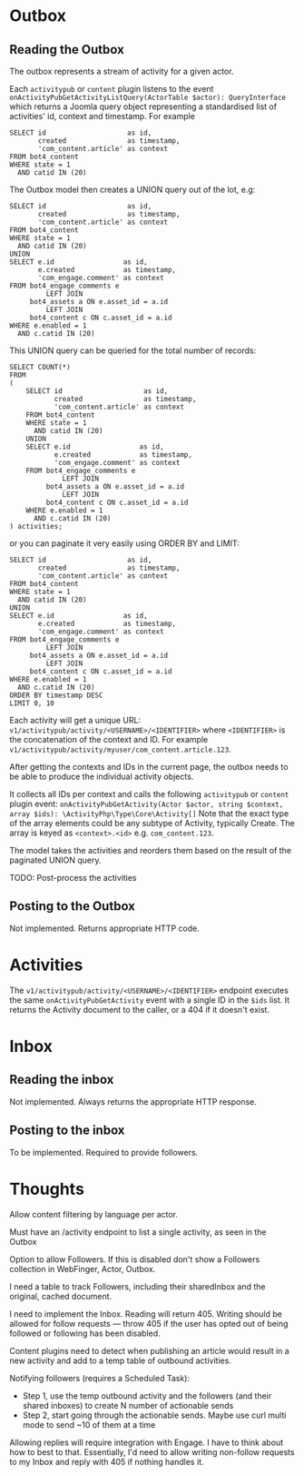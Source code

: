 # Outbox

## Reading the Outbox

The outbox represents a stream of activity for a given actor.

Each `activitypub` or `content` plugin listens to the event
`onActivityPubGetActivityListQuery(ActorTable $actor): QueryInterface`
which returns a Joomla query object representing a standardised list of activities' id, context and timestamp. For example
```mysql
SELECT id                    as id,
       created               as timestamp,
       'com_content.article' as context
FROM bot4_content
WHERE state = 1
  AND catid IN (20)
```

The Outbox model then creates a UNION query out of the lot, e.g:

```mysql
SELECT id                    as id,
       created               as timestamp,
       'com_content.article' as context
FROM bot4_content
WHERE state = 1
  AND catid IN (20)
UNION
SELECT e.id                 as id,
       e.created            as timestamp,
       'com_engage.comment' as context
FROM bot4_engage_comments e
         LEFT JOIN
     bot4_assets a ON e.asset_id = a.id
         LEFT JOIN
     bot4_content c ON c.asset_id = a.id
WHERE e.enabled = 1
  AND c.catid IN (20)
```

This UNION query can be queried for the total number of records:

```mysql
SELECT COUNT(*)
FROM
(
    SELECT id                    as id,
           created               as timestamp,
           'com_content.article' as context
    FROM bot4_content
    WHERE state = 1
      AND catid IN (20)
    UNION
    SELECT e.id                 as id,
           e.created            as timestamp,
           'com_engage.comment' as context
    FROM bot4_engage_comments e
             LEFT JOIN
         bot4_assets a ON e.asset_id = a.id
             LEFT JOIN
         bot4_content c ON c.asset_id = a.id
    WHERE e.enabled = 1
      AND c.catid IN (20)
) activities;
```

or you can paginate it very easily using ORDER BY and LIMIT:

```mysql
SELECT id                    as id,
       created               as timestamp,
       'com_content.article' as context
FROM bot4_content
WHERE state = 1
  AND catid IN (20)
UNION
SELECT e.id                 as id,
       e.created            as timestamp,
       'com_engage.comment' as context
FROM bot4_engage_comments e
         LEFT JOIN
     bot4_assets a ON e.asset_id = a.id
         LEFT JOIN
     bot4_content c ON c.asset_id = a.id
WHERE e.enabled = 1
  AND c.catid IN (20)
ORDER BY timestamp DESC
LIMIT 0, 10
```

Each activity will get a unique URL: `v1/activitypub/activity/<USERNAME>/<IDENTIFIER>` where `<IDENTIFIER>` is the concatenation of the context and ID. For example `v1/activitypub/activity/myuser/com_content.article.123`.

After getting the contexts and IDs in the current page, the outbox needs to be able to produce the individual activity objects.

It collects all IDs per context and calls the following `activitypub` or `content` plugin event:
`onActivityPubGetActivity(Actor $actor, string $context, array $ids): \ActivityPhp\Type\Core\Activity[]`
Note that the exact type of the array elements could be any subtype of Activity, typically Create. The array is keyed as `<context>.<id>` e.g. `com_content.123`.

The model takes the activities and reorders them based on the result of the paginated UNION query.

TODO: Post-process the activities

## Posting to the Outbox

Not implemented. Returns appropriate HTTP code.

# Activities

The `v1/activitypub/activity/<USERNAME>/<IDENTIFIER>` endpoint executes the same `onActivityPubGetActivity` event with a single ID in the `$ids` list. It returns the Activity document to the caller, or a 404 if it doesn't exist.

# Inbox

## Reading the inbox

Not implemented. Always returns the appropriate HTTP response.

## Posting to the inbox

To be implemented. Required to provide followers.

# Thoughts

Allow content filtering by language per actor.

Must have an /activity endpoint to list a single activity, as seen in the Outbox

Option to allow Followers. If this is disabled don't show a Followers collection in WebFinger, Actor, Outbox.

I need a table to track Followers, including their sharedInbox and the original, cached document.

I need to implement the Inbox. Reading will return 405. Writing should be allowed for follow requests — throw 405 if the user has opted out of being followed or following has been disabled.

Content plugins need to detect when publishing an article would result in a new activity and add to a temp table of outbound activities.

Notifying followers (requires a Scheduled Task):
* Step 1, use the temp outbound activity and the followers (and their shared inboxes) to create N number of actionable sends
* Step 2, start going through the actionable sends. Maybe use curl multi mode to send ~10 of them at a time

Allowing replies will require integration with Engage. I have to think about how to best to that. Essentially, I'd need to allow writing non-follow requests to my Inbox and reply with 405 if nothing handles it. 